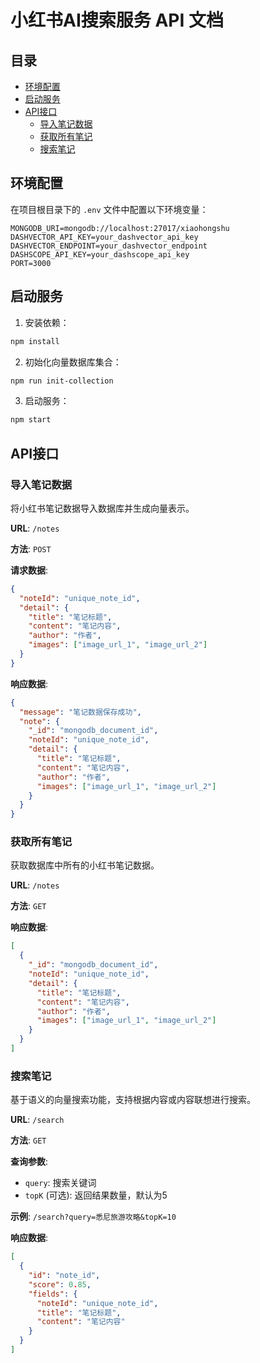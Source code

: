 # 小红书AI搜索服务 API 文档

## 目录
- [环境配置](#环境配置)
- [启动服务](#启动服务)
- [API接口](#api接口)
  - [导入笔记数据](#导入笔记数据)
  - [获取所有笔记](#获取所有笔记)
  - [搜索笔记](#搜索笔记)

## 环境配置

在项目根目录下的 `.env` 文件中配置以下环境变量：

```env
MONGODB_URI=mongodb://localhost:27017/xiaohongshu
DASHVECTOR_API_KEY=your_dashvector_api_key
DASHVECTOR_ENDPOINT=your_dashvector_endpoint
DASHSCOPE_API_KEY=your_dashscope_api_key
PORT=3000
```

## 启动服务

1. 安装依赖：
```bash
npm install
```

2. 初始化向量数据库集合：
```bash
npm run init-collection
```

3. 启动服务：
```bash
npm start
```

## API接口

### 导入笔记数据

将小红书笔记数据导入数据库并生成向量表示。

**URL**: `/notes`

**方法**: `POST`

**请求数据**:
```json
{
  "noteId": "unique_note_id",
  "detail": {
    "title": "笔记标题",
    "content": "笔记内容",
    "author": "作者",
    "images": ["image_url_1", "image_url_2"]
  }
}
```

**响应数据**:
```json
{
  "message": "笔记数据保存成功",
  "note": {
    "_id": "mongodb_document_id",
    "noteId": "unique_note_id",
    "detail": {
      "title": "笔记标题",
      "content": "笔记内容",
      "author": "作者",
      "images": ["image_url_1", "image_url_2"]
    }
  }
}
```

### 获取所有笔记

获取数据库中所有的小红书笔记数据。

**URL**: `/notes`

**方法**: `GET`

**响应数据**:
```json
[
  {
    "_id": "mongodb_document_id",
    "noteId": "unique_note_id",
    "detail": {
      "title": "笔记标题",
      "content": "笔记内容",
      "author": "作者",
      "images": ["image_url_1", "image_url_2"]
    }
  }
]
```

### 搜索笔记

基于语义的向量搜索功能，支持根据内容或内容联想进行搜索。

**URL**: `/search`

**方法**: `GET`

**查询参数**:
- `query`: 搜索关键词
- `topK` (可选): 返回结果数量，默认为5

**示例**: `/search?query=悉尼旅游攻略&topK=10`

**响应数据**:
```json
[
  {
    "id": "note_id",
    "score": 0.85,
    "fields": {
      "noteId": "unique_note_id",
      "title": "笔记标题",
      "content": "笔记内容"
    }
  }
]
```
